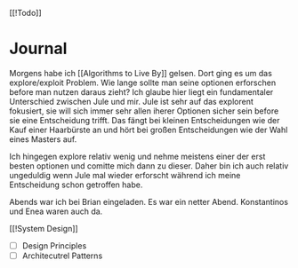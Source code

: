 [[!Todo]] 
# Journal

Morgens habe ich [[Algorithms to Live By]] gelsen. Dort ging es um das explore/exploit Problem. Wie lange sollte man seine optionen erforschen before man nutzen daraus zieht?
Ich glaube hier liegt ein fundamentaler Unterschied zwischen Jule und mir. Jule ist sehr auf das explorent fokusiert, sie will sich immer sehr allen iherer Optionen sicher sein before sie eine Entscheidung trifft. Das fängt bei kleinen Entscheidungen wie der Kauf einer Haarbürste an und hört bei großen Entscheidungen wie der Wahl eines Masters auf.

Ich hingegen explore relativ wenig und nehme meistens einer der erst besten optionen und comitte mich dann zu dieser. Daher bin ich auch relativ ungeduldig wenn Jule mal wieder erforscht während ich meine Entscheidung schon getroffen habe. 

Abends war ich bei Brian eingeladen. Es war ein netter Abend. Konstantinos und Enea waren auch da. 


[[!System Design]]
- [ ] Design Principles
- [ ] Architecutrel Patterns 
